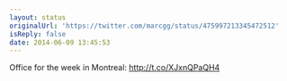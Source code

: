 ```yaml
---
layout: status
originalUrl: 'https://twitter.com/marcgg/status/475997213345472512'
isReply: false
date: 2014-06-09 13:45:53
---
```


Office for the week in Montreal: http://t.co/XJxnQPaQH4
